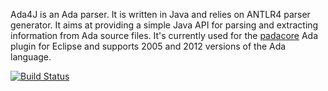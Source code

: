 Ada4J is an Ada parser. It is written in Java and relies on ANTLR4 parser generator. It aims at providing a simple Java API for parsing and extracting information from Ada source files. It's currently used for the [padacore](http://github.com/cdonnat/padacore) Ada plugin for Eclipse and supports 2005 and 2012 versions of the Ada language.

[![Build Status](https://rsiffert.semaphoreci.com/badges/ada4j.svg)](https://rsiffert.semaphoreci.com/projects/ada4j)

